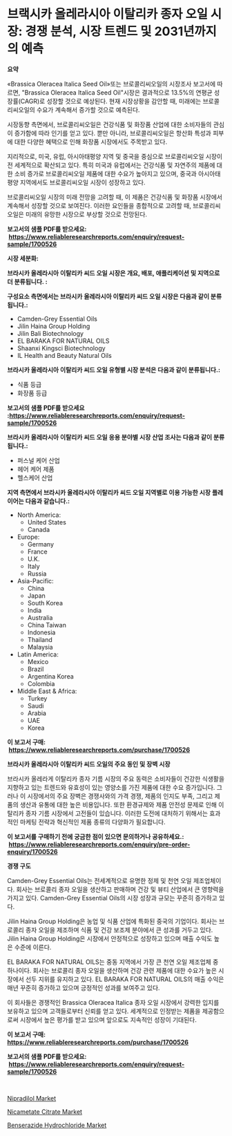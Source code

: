 <p><h1>브랙시카 올레라시아 이탈리카 종자 오일 시장: 경쟁 분석, 시장 트렌드 및 2031년까지의 예측</h1></p><p><strong>요약</strong></p>
<p><p>«Brassica Oleracea Italica Seed Oil»또는 브로콜리씨오일의 시장조사 보고서에 따르면, "Brassica Oleracea Italica Seed Oil"시장은 결과적으로 13.5%의 연평균 성장률(CAGR)로 성장할 것으로 예상된다. 현재 시장상황을 감안할 때, 미래에는 브로콜리씨오일의 수요가 계속해서 증가할 것으로 예측된다.</p><p>시장동향 측면에서, 브로콜리씨오일은 건강식품 및 화장품 산업에 대한 소비자들의 관심이 증가함에 따라 인기를 얻고 있다. 뿐만 아니라, 브로콜리씨오일은 항산화 특성과 피부에 대한 다양한 혜택으로 인해 화장품 시장에서도 주목받고 있다.</p><p>지리적으로, 미국, 유럽, 아시아태평양 지역 및 중국을 중심으로 브로콜리씨오일 시장이 전 세계적으로 확산되고 있다. 특히 미국과 유럽에서는 건강식품 및 자연주의 제품에 대한 소비 증가로 브로콜리씨오일 제품에 대한 수요가 높아지고 있으며, 중국과 아시아태평양 지역에서도 브로콜리씨오일 시장이 성장하고 있다.</p><p>브로콜리씨오일 시장의 미래 전망을 고려할 때, 이 제품은 건강식품 및 화장품 시장에서 계속해서 성장할 것으로 보여진다. 이러한 요인들을 종합적으로 고려할 때, 브로콜리씨오일은 미래의 유망한 시장으로 부상할 것으로 전망된다.</p></p>
<p><strong>보고서의 샘플 PDF를 받으세요: &nbsp;<a href="https://www.reliableresearchreports.com/enquiry/request-sample/1700526">https://www.reliableresearchreports.com/enquiry/request-sample/1700526</a></strong></p>
<p><strong>시장 세분화:</strong></p>
<p><strong> 브라시카 올레라시아 이탈리카 씨드 오일 시장은 개요, 배포, 애플리케이션 및 지역으로 더 분류됩니다. :</strong></p>
<p><strong>구성요소 측면에서는 브라시카 올레라시아 이탈리카 씨드 오일 시장은 다음과 같이 분류됩니다.:</strong></p>
<p><ul><li>Camden-Grey Essential Oils</li><li>Jilin Haina Group Holding</li><li>Jilin Bali Biotechnology</li><li>EL BARAKA FOR NATURAL OILS</li><li>Shaanxi Kingsci Biotechnology</li><li>IL Health and Beauty Natural Oils</li></ul></p>
<p><strong> 브라시카 올레라시아 이탈리카 씨드 오일 유형별 시장 분석은 다음과 같이 분류됩니다.:</strong></p>
<p><ul><li>식품 등급</li><li>화장품 등급</li></ul></p>
<p><strong>보고서의 샘플 PDF를 받으세요 :<a href="https://www.reliableresearchreports.com/enquiry/request-sample/1700526">https://www.reliableresearchreports.com/enquiry/request-sample/1700526</a></strong></p>
<p><strong> 브라시카 올레라시아 이탈리카 씨드 오일 응용 분야별 시장 산업 조사는 다음과 같이 분류됩니다.:</strong></p>
<p><ul><li>퍼스널 케어 산업</li><li>헤어 케어 제품</li><li>헬스케어 산업</li></ul></p>
<p><strong>지역 측면에서 브라시카 올레라시아 이탈리카 씨드 오일 지역별로 이용 가능한 시장 플레이어는 다음과 같습니다.:</strong></p>
<p><ul>
    <li>
        North America:
        <ul>
            <li>United States</li>
            <li>Canada</li>
        </ul>
    </li>
    <li>
        Europe:
        <ul>
            <li>Germany</li>
            <li>France</li>
            <li>U.K.</li>
            <li>Italy</li>
            <li>Russia</li>
        </ul>
    </li>
    <li>
        Asia-Pacific:
        <ul>
            <li>China</li>
            <li>Japan</li>
            <li>South Korea</li>
            <li>India</li>
            <li>Australia</li>
            <li>China Taiwan</li>
            <li>Indonesia</li>
            <li>Thailand</li>
            <li>Malaysia</li>
        </ul>
    </li>
    <li>
        Latin America:
        <ul>
            <li>Mexico</li>
            <li>Brazil</li>
            <li>Argentina Korea</li>
            <li>Colombia</li>
        </ul>
    </li>
    <li>
        Middle East & Africa:
        <ul>
            <li>Turkey</li>
            <li>Saudi</li>
            <li>Arabia</li>
            <li>UAE</li>
            <li>Korea</li>
        </ul>
    </li>
    </ul></p>
<p><strong>이 보고서 구매: &nbsp;<a href="https://www.reliableresearchreports.com/purchase/1700526">https://www.reliableresearchreports.com/purchase/1700526</a></strong></p>
<p><strong>브라시카 올레라시아 이탈리카 씨드 오일의 주요 동인 및 장벽 시장</strong></p>
<p><p>브라시카 올레라게 이탈리카 종자 기름 시장의 주요 동력은 소비자들이 건강한 식생활을 지향하고 있는 트렌드와 유효성이 있는 영양소를 가진 제품에 대한 수요 증가입니다. 그러나 이 시장에서의 주요 장벽은 경쟁사와의 가격 경쟁, 제품의 인지도 부족, 그리고 제품의 생산과 유통에 대한 높은 비용입니다. 또한 환경규제와 제품 안전성 문제로 인해 이탈리카 종자 기름 시장에서 고전들이 있습니다. 이러한 도전에 대처하기 위해서는 효과적인 마케팅 전략과 혁신적인 제품 종류의 다양화가 필요합니다.</p></p>
<p><strong>이 보고서를 구매하기 전에 궁금한 점이 있으면 문의하거나 공유하세요.: &nbsp;<a href="https://www.reliableresearchreports.com/enquiry/pre-order-enquiry/1700526">https://www.reliableresearchreports.com/enquiry/pre-order-enquiry/1700526</a></strong></p>
<p><strong>경쟁 구도</strong></p>
<p><p>Camden-Grey Essential Oils는 전세계적으로 유명한 정제 및 천연 오일 제조업체이다. 회사는 브로콜리 종자 오일을 생산하고 판매하며 건강 및 뷰티 산업에서 큰 영향력을 가지고 있다. Camden-Grey Essential Oils의 시장 성장과 규모는 꾸준히 증가하고 있다.</p><p>Jilin Haina Group Holding은 농업 및 식품 산업에 특화된 중국의 기업이다. 회사는 브로콜리 종자 오일을 제조하며 식품 및 건강 보조제 분야에서 큰 성과를 거두고 있다. Jilin Haina Group Holding은 시장에서 안정적으로 성장하고 있으며 매출 수익도 높은 수준에 이른다.</p><p>EL BARAKA FOR NATURAL OILS는 중동 지역에서 가장 큰 천연 오일 제조업체 중 하나이다. 회사는 브로콜리 종자 오일을 생산하며 건강 관련 제품에 대한 수요가 높은 시장에서 선두 지위를 유지하고 있다. EL BARAKA FOR NATURAL OILS의 매출 수익은 매년 꾸준히 증가하고 있으며 긍정적인 성과를 보여주고 있다.</p><p>이 회사들은 경쟁적인 Brassica Oleracea Italica 종자 오일 시장에서 강력한 입지를 보유하고 있으며 고객들로부터 신뢰를 얻고 있다. 세계적으로 인정받는 제품을 제공함으로써 시장에서 높은 평가를 받고 있으며 앞으로도 지속적인 성장이 기대된다.</p></p>
<p><strong>이 보고서 구매: &nbsp; <a href="https://www.reliableresearchreports.com/purchase/1700526">https://www.reliableresearchreports.com/purchase/1700526</a></strong></p>
<p><strong>보고서의 샘플 PDF를 받으세요: &nbsp;<a href="https://www.reliableresearchreports.com/enquiry/request-sample/1700526">https://www.reliableresearchreports.com/enquiry/request-sample/1700526</a></strong><strong></strong></p>
<p>&nbsp;</p>
<p><p><a href="https://github.com/timeliteaut/Market-Research-Report-List-1/blob/main/nipradilol-market.md">Nipradilol Market</a></p><p><a href="https://github.com/bobicer/Market-Research-Report-List-2/blob/main/nicametate-citrate-market.md">Nicametate Citrate Market</a></p><p><a href="https://github.com/seekum/Market-Research-Report-List-1/blob/main/benserazide-hydrochloride-market.md">Benserazide Hydrochloride Market</a></p></p>